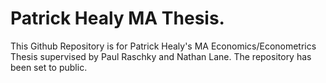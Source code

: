 # Patrick Healy MA Thesis.

This Github Repository is for Patrick Healy's MA Economics/Econometrics Thesis supervised by Paul Raschky and Nathan Lane. 
The repository has been set to public.
